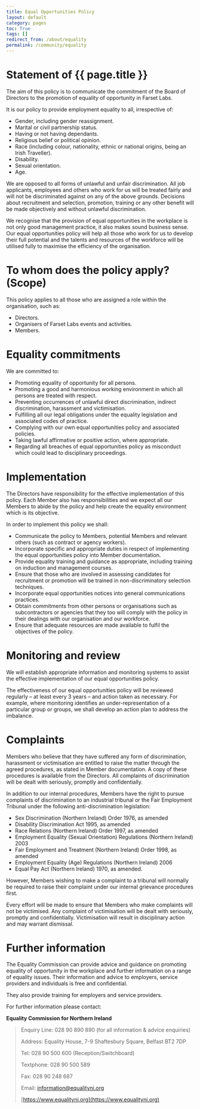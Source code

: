 ```yaml
---
title: Equal Opportunities Policy
layout: default
category: pages
toc: True
tags: []
redirect_from: /about/equality
permalink: /community/equality
---
```


# Statement of {{ page.title }}
The aim of this policy is to communicate the commitment of the Board of Directors to the promotion of equality of opportunity in Farset Labs.

It is our policy to provide employment equality to all, irrespective of:

* Gender, including gender reassignment.
* Marital or civil partnership status.
* Having or not having dependants.
* Religious belief or political opinion.
* Race (including colour, nationality, ethnic or national origins, being an Irish Traveller).
* Disability.
* Sexual orientation.
* Age.

We are opposed to all forms of unlawful and unfair discrimination. All job applicants, employees and others who work for us will be treated fairly and will not be discriminated against on any of the above grounds. Decisions about recruitment and selection, promotion, training or any other benefit will be made objectively and without unlawful discrimination.

We recognise that the provision of equal opportunities in the workplace is not only good management practice, it also makes sound business sense. Our equal opportunities policy will help all those who work for us to develop their full potential and the talents and resources of the workforce will be utilised fully to maximise the efficiency of the organisation.

# To whom does the policy apply? (Scope)

This policy applies to all those who are assigned a role within the organisation, such as:

* Directors.
* Organisers of Farset Labs events and activities.
* Members.

#  Equality commitments

We are committed to:

* Promoting equality of opportunity for all persons.
* Promoting a good and harmonious working environment in which all persons are treated with respect.
* Preventing occurrences of unlawful direct discrimination, indirect discrimination, harassment and victimisation.
* Fulfilling all our legal obligations under the equality legislation and associated codes of practice.
* Complying with our own equal opportunities policy and associated policies.
* Taking lawful affirmative or positive action, where appropriate.
* Regarding all breaches of equal opportunities policy as misconduct which could lead to disciplinary proceedings.

#  Implementation

The Directors have responsibility for the effective implementation of this policy. Each Member also has responsibilities and we expect all our Members to abide by the policy and help create the equality environment which is its objective.

In order to implement this policy we shall:

* Communicate the policy to Members, potential Members and relevant others (such as contract or agency workers).
* Incorporate specific and appropriate duties in respect of implementing the equal opportunities policy into Member documentation.
* Provide equality training and guidance as appropriate, including training on induction and management courses.
* Ensure that those who are involved in assessing candidates for recruitment or promotion will be trained in non-discriminatory selection techniques.
* Incorporate equal opportunities notices into general communications practices.
* Obtain commitments from other persons or organisations such as subcontractors or agencies that they too will comply with the policy in their dealings with our organisation and our workforce.
* Ensure that adequate resources are made available to fulfil the objectives of the policy.

#  Monitoring and review

We will establish appropriate information and monitoring systems to assist the effective implementation of our equal opportunities policy.

The effectiveness of our equal opportunities policy will be reviewed regularly – at least every 3 years – and action taken as necessary. For example, where monitoring identifies an under-representation of a particular group or groups, we shall develop an action plan to address the imbalance.

#  Complaints

Members who believe that they have suffered any form of discrimination, harassment or victimisation are entitled to raise the matter through the agreed procedures, as stated in Member documentation. A copy of these procedures is available from the Directors. All complaints of discrimination will be dealt with seriously, promptly and confidentially.

In addition to our internal procedures, Members have the right to pursue complaints of discrimination to an industrial tribunal or the Fair Employment Tribunal under the following anti-discrimination legislation:

* Sex Discrimination (Northern Ireland) Order 1976, as amended
* Disability Discrimination Act 1995, as amended
* Race Relations (Northern Ireland) Order 1997, as amended
* Employment Equality (Sexual Orientation) Regulations (Northern Ireland) 2003
* Fair Employment and Treatment (Northern Ireland) Order 1998, as amended
* Employment Equality (Age) Regulations (Northern Ireland) 2006
* Equal Pay Act (Northern Ireland) 1970, as amended.

However, Members wishing to make a complaint to a tribunal will normally be required to raise their complaint under our internal grievance procedures first.

Every effort will be made to ensure that Members who make complaints will not be victimised. Any complaint of victimisation will be dealt with seriously, promptly and confidentially. Victimisation will result in disciplinary action and may warrant dismissal.

# Further information

The Equality Commission can provide advice and guidance on promoting equality of opportunity in the workplace and further information on a range of equality issues. Their information and advice to employers, service providers and individuals is free and confidential.

They also provide training for employers and service providers.

For further information please contact:

**Equality Commission for Northern Ireland**

> Enquiry Line: 028 90 890 890 (for all information & advice enquiries)
>
> Address: Equality House, 7-9 Shaftesbury Square, Belfast BT2 7DP
>
> Tel: 028 90 500 600 (Reception/Switchboard)
>
> Textphone: 028 90 500 589
>
> Fax: 028 90 248 687
>
> Email: [information@equalityni.org](mailto:information@equalityni.org)
>
> [https://www.equalityni.org](https://www.equalityni.org)


